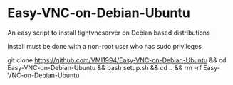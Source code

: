 # Easy-VNC-on-Debian-Ubuntu
An easy script to install tightvncserver on Debian based distributions

Install must be done with a non-root user who has sudo privileges

git clone https://github.com/VMI1994/Easy-VNC-on-Debian-Ubuntu && cd Easy-VNC-on-Debian-Ubuntu && bash setup.sh && cd .. && rm -rf Easy-VNC-on-Debian-Ubuntu
